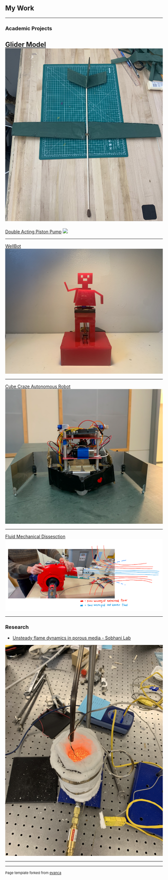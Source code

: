 ## My Work

---

### Academic Projects

[Glider Model](/glider)
<img src="images/glider.JPG?raw=true"/>
---

[Double Acting Piston Pump](http://example.com/)
<img src="images/Front Angled.jpg?raw=true"/>


---
[WellBot](/pdf/sample_presentation.pdf)
<img src="images/wellbot.JPG?raw=true"/>

---
[Cube Craze Autonomous Robot](http://example.com/)
<img src="images/yas.JPG?raw=true"/>

---
[Fluid Mechanical Dissesction](http://example.com/)
<img src="images/fluids.JPG?raw=true"/>


---

### Research

- [Unsteady flame dynamics in porous media - Sobhani Lab](http://sobhanilab.com/)
<img src="images/pmc.JPG?raw=true"/>

---




---
<p style="font-size:11px">Page template forked from <a href="https://github.com/evanca/quick-portfolio">evanca</a></p>
<!-- Remove above link if you don't want to attibute -->
